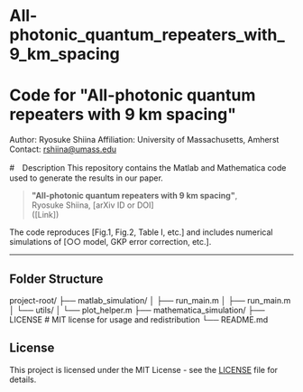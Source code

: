 # All-photonic_quantum_repeaters_with_9_km_spacing

# Code for "All-photonic quantum repeaters with 9 km spacing"  
Author: Ryosuke Shiina
Affiliation: University of Massachusetts, Amherst
Contact: rshiina@umass.edu

#　Description
This repository contains the Matlab and Mathematica code used to generate the results in our paper.

> **"All-photonic quantum repeaters with 9 km spacing"**,  
>  Ryosuke Shiina, [arXiv ID or DOI]  
> ([Link])

The code reproduces [Fig.1, Fig.2, Table I, etc.] and includes numerical simulations of [○○ model, GKP error correction, etc.].

---

## Folder Structure

project-root/
├── matlab_simulation/
│   ├── run_main.m
│   ├── run_main.m
│   └── utils/
│       └── plot_helper.m
├── mathematica_simulation/
├── LICENSE # MIT license for usage and redistribution
└── README.md

## License
This project is licensed under the MIT License - see the [LICENSE](./LICENSE) file for details.
